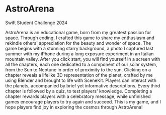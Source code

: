 # AstroArena
Swift Student Challenge 2024

AstroArena is an educational game, born from my greatest passion for space. Through coding, I crafted this game to share my enthusiasm and rekindle others' appreciation for the beauty and wonder of space. The game begins with a stunning starry background, a photo I captured last summer with my iPhone during a long exposure experiment in an Italian mountain valley. After you click start, you will find yourself in a screen with all the chapters, each one dedicated to a component of our solar system, from the Sun to Neptune in order of proximity to the sun. Clicking on a chapter reveals a lifelike 3D representation of the planet, crafted by me using Blender and brought to life with SceneKit. Players can interact with the planets, accompanied by brief yet informative descriptions. Every third chapter is followed by a quiz, to test players' knowledge. Completing a chapter rewards players with a celebratory message, while unfinished games encourage players to try again and succeed. This is my game, and I hope players find joy in exploring the cosmos through AstroArena!
